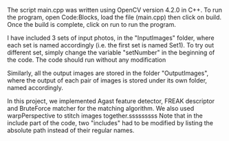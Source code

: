The script main.cpp was written using OpenCV version 4.2.0 in C++.
To run the program, open Code:Blocks, load the file (main.cpp) then click on build. Once the build is complete, click on run to run the program.

I have included 3 sets of input photos, in the "InputImages" folder, where each set is named accordingly (i.e. the first set is named Set1). 
To try out different set, simply change the variable "setNumber" in the beginning of the code. The code should run without any modification

Similarly, all the output images are stored in the folder "OutputImages", where the output of each pair of images is stored under its own folder, named accordingly.

In this project, we implemented Agast feature detector, FREAK descriptor and BruteForce matcher for the matching algorithm. We also used warpPerspective to stitch images together.sssssssss
Note that in the include part of the code, two "includes" had to be modified by listing the absolute path instead of their regular names.
